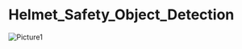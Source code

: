 # Helmet_Safety_Object_Detection

![Picture1](https://user-images.githubusercontent.com/38577548/92506670-fd94e600-f22f-11ea-8e45-92dea9caec74.jpg)

